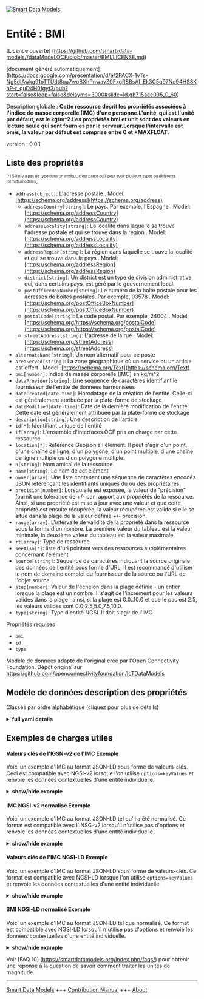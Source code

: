 <!-- 10-Header -->  
[![Smart Data Models](https://smartdatamodels.org/wp-content/uploads/2022/01/SmartDataModels_logo.png "Logo")](https://smartdatamodels.org)  
Entité : BMI  
============<!-- /10-Header -->  
<!-- 15-License -->  
[Licence ouverte] (https://github.com/smart-data-models//dataModel.OCF/blob/master/BMI/LICENSE.md)  
[document généré automatiquement] (https://docs.google.com/presentation/d/e/2PACX-1vTs-Ng5dIAwkg91oTTUdt8ua7woBXhPnwavZ0FxgR8BsAI_Ek3C5q97Nd94HS8KhP-r_quD4H0fgyt3/pub?start=false&loop=false&delayms=3000#slide=id.gb715ace035_0_60)  
<!-- /15-License -->  
<!-- 20-Description -->  
Description globale : **Cette ressource décrit les propriétés associées à l'indice de masse corporelle (IMC) d'une personne.L'unité, qui est l'unité par défaut, est le kg/m^2.Les propriétés bmi et unit sont des valeurs en lecture seule qui sont fournies par le serveur.Lorsque l'intervalle est omis, la valeur par défaut est comprise entre 0 et +MAXFLOAT.**  
version : 0.0.1  
<!-- /20-Description -->  
<!-- 30-PropertiesList -->  

## Liste des propriétés  

<sup><sub>[*] S'il n'y a pas de type dans un attribut, c'est parce qu'il peut avoir plusieurs types ou différents formats/modèles</sub></sup>.  
- `address[object]`: L'adresse postale  . Model: [https://schema.org/address](https://schema.org/address)	- `addressCountry[string]`: Le pays. Par exemple, l'Espagne  . Model: [https://schema.org/addressCountry](https://schema.org/addressCountry)  
	- `addressLocality[string]`: La localité dans laquelle se trouve l'adresse postale et qui se trouve dans la région  . Model: [https://schema.org/addressLocality](https://schema.org/addressLocality)  
	- `addressRegion[string]`: La région dans laquelle se trouve la localité et qui se trouve dans le pays  . Model: [https://schema.org/addressRegion](https://schema.org/addressRegion)  
	- `district[string]`: Un district est un type de division administrative qui, dans certains pays, est géré par le gouvernement local.    
	- `postOfficeBoxNumber[string]`: Le numéro de la boîte postale pour les adresses de boîtes postales. Par exemple, 03578  . Model: [https://schema.org/postOfficeBoxNumber](https://schema.org/postOfficeBoxNumber)  
	- `postalCode[string]`: Le code postal. Par exemple, 24004  . Model: [https://schema.org/https://schema.org/postalCode](https://schema.org/https://schema.org/postalCode)  
	- `streetAddress[string]`: L'adresse de la rue  . Model: [https://schema.org/streetAddress](https://schema.org/streetAddress)  
- `alternateName[string]`: Un nom alternatif pour ce poste  - `areaServed[string]`: La zone géographique où un service ou un article est offert  . Model: [https://schema.org/Text](https://schema.org/Text)- `bmi[number]`: Indice de masse corporelle (IMC) en kg/m^2  - `dataProvider[string]`: Une séquence de caractères identifiant le fournisseur de l'entité de données harmonisées  - `dateCreated[date-time]`: Horodatage de la création de l'entité. Celle-ci est généralement attribuée par la plate-forme de stockage  - `dateModified[date-time]`: Date de la dernière modification de l'entité. Cette date est généralement attribuée par la plate-forme de stockage  - `description[string]`: Une description de l'article  - `id[*]`: Identifiant unique de l'entité  - `if[array]`: L'ensemble d'interfaces OCF pris en charge par cette ressource  - `location[*]`: Référence Geojson à l'élément. Il peut s'agir d'un point, d'une chaîne de ligne, d'un polygone, d'un point multiple, d'une chaîne de ligne multiple ou d'un polygone multiple.  - `n[string]`: Nom amical de la ressource  - `name[string]`: Le nom de cet élément  - `owner[array]`: Une liste contenant une séquence de caractères encodés JSON référençant les identifiants uniques du ou des propriétaires.  - `precision[number]`: Lorsqu'elle est exposée, la valeur de "précision" fournit une tolérance de +/- par rapport aux propriétés de la ressource. Ainsi, si une propriété est mise à jour avec une valeur et que cette propriété est ensuite récupérée, la valeur récupérée est valide si elle se situe dans la plage de la valeur définie +/- précision.  - `range[array]`: L'intervalle de validité de la propriété dans la ressource sous la forme d'un nombre. La première valeur du tableau est la valeur minimale, la deuxième valeur du tableau est la valeur maximale.  - `rt[array]`: Type de ressource  - `seeAlso[*]`: liste d'uri pointant vers des ressources supplémentaires concernant l'élément  - `source[string]`: Séquence de caractères indiquant la source originale des données de l'entité sous forme d'URL. Il est recommandé d'utiliser le nom de domaine complet du fournisseur de la source ou l'URL de l'objet source.  - `step[number]`: Valeur de l'échelon dans la plage définie - un entier lorsque la plage est un nombre.  Il s'agit de l'incrément pour les valeurs valides dans la plage ; ainsi, si la plage est 0.0..10.0 et que le pas est 2.5, les valeurs valides sont 0.0,2.5,5.0,7.5,10.0.  - `type[string]`: Type d'entité NGSI. Il doit s'agir de l'IMC  <!-- /30-PropertiesList -->  
<!-- 35-RequiredProperties -->  
Propriétés requises  
- `bmi`  - `id`  - `type`  <!-- /35-RequiredProperties -->  
<!-- 40-RequiredProperties -->  
Modèle de données adapté de l'original créé par l'Open Connectivity Foundation. Dépôt original sur https://github.com/openconnectivityfoundation/IoTDataModels  
<!-- /40-RequiredProperties -->  
<!-- 50-DataModelHeader -->  
## Modèle de données description des propriétés  
Classés par ordre alphabétique (cliquez pour plus de détails)  
<!-- /50-DataModelHeader -->  
<!-- 60-ModelYaml -->  
<details><summary><strong>full yaml details</strong></summary>    
```yaml  
BMI:    
  description: 'This Resource describes the Properties associated with a person''s Body Mass Index (BMI).The unit, which is the default unit, is kg/m^2.The bmi and unit Properties are read-only values that are provided by the server.When range is omitted the default is 0 to +MAXFLOAT.'    
  properties:    
    address:    
      description: The mailing address    
      properties:    
        addressCountry:    
          description: 'The country. For example, Spain'    
          type: string    
          x-ngsi:    
            model: https://schema.org/addressCountry    
            type: Property    
        addressLocality:    
          description: 'The locality in which the street address is, and which is in the region'    
          type: string    
          x-ngsi:    
            model: https://schema.org/addressLocality    
            type: Property    
        addressRegion:    
          description: 'The region in which the locality is, and which is in the country'    
          type: string    
          x-ngsi:    
            model: https://schema.org/addressRegion    
            type: Property    
        district:    
          description: 'A district is a type of administrative division that, in some countries, is managed by the local government'    
          type: string    
          x-ngsi:    
            type: Property    
        postOfficeBoxNumber:    
          description: 'The post office box number for PO box addresses. For example, 03578'    
          type: string    
          x-ngsi:    
            model: https://schema.org/postOfficeBoxNumber    
            type: Property    
        postalCode:    
          description: 'The postal code. For example, 24004'    
          type: string    
          x-ngsi:    
            model: https://schema.org/https://schema.org/postalCode    
            type: Property    
        streetAddress:    
          description: The street address    
          type: string    
          x-ngsi:    
            model: https://schema.org/streetAddress    
            type: Property    
        streetNr:    
          description: Number identifying a specific property on a public street    
          type: string    
          x-ngsi:    
            type: Property    
      type: object    
      x-ngsi:    
        model: https://schema.org/address    
        type: Property    
    alternateName:    
      description: An alternative name for this item    
      type: string    
      x-ngsi:    
        type: Property    
    areaServed:    
      description: The geographic area where a service or offered item is provided    
      type: string    
      x-ngsi:    
        model: https://schema.org/Text    
        type: Property    
    bmi:    
      description: Body Mass Index (BMI) in kg/m^2    
      minimum: 0.0    
      readOnly: true    
      type: number    
      x-ngsi:    
        type: Property    
    dataProvider:    
      description: A sequence of characters identifying the provider of the harmonised data entity    
      type: string    
      x-ngsi:    
        type: Property    
    dateCreated:    
      description: Entity creation timestamp. This will usually be allocated by the storage platform    
      format: date-time    
      type: string    
      x-ngsi:    
        type: Property    
    dateModified:    
      description: Timestamp of the last modification of the entity. This will usually be allocated by the storage platform    
      format: date-time    
      type: string    
      x-ngsi:    
        type: Property    
    description:    
      description: A description of this item    
      type: string    
      x-ngsi:    
        type: Property    
    id:    
      anyOf:    
        - description: Identifier format of any NGSI entity    
          maxLength: 256    
          minLength: 1    
          pattern: ^[\w\-\.\{\}\$\+\*\[\]`|~^@!,:\\]+$    
          type: string    
          x-ngsi:    
            type: Property    
        - description: Identifier format of any NGSI entity    
          format: uri    
          type: string    
          x-ngsi:    
            type: Property    
      description: Unique identifier of the entity    
      x-ngsi:    
        type: Property    
    if:    
      description: The OCF Interface set supported by this Resource    
      items:    
        enum:    
          - oic.if.s    
          - oic.if.baseline    
        maxLength: 64    
        type: string    
      minItems: 1    
      readOnly: true    
      type: array    
      uniqueItems: true    
      x-ngsi:    
        type: Property    
    location:    
      description: 'Geojson reference to the item. It can be Point, LineString, Polygon, MultiPoint, MultiLineString or MultiPolygon'    
      oneOf:    
        - description: Geojson reference to the item. Point    
          properties:    
            bbox:    
              items:    
                type: number    
              minItems: 4    
              type: array    
            coordinates:    
              items:    
                type: number    
              minItems: 2    
              type: array    
            type:    
              enum:    
                - Point    
              type: string    
          required:    
            - type    
            - coordinates    
          title: GeoJSON Point    
          type: object    
          x-ngsi:    
            type: GeoProperty    
        - description: Geojson reference to the item. LineString    
          properties:    
            bbox:    
              items:    
                type: number    
              minItems: 4    
              type: array    
            coordinates:    
              items:    
                items:    
                  type: number    
                minItems: 2    
                type: array    
              minItems: 2    
              type: array    
            type:    
              enum:    
                - LineString    
              type: string    
          required:    
            - type    
            - coordinates    
          title: GeoJSON LineString    
          type: object    
          x-ngsi:    
            type: GeoProperty    
        - description: Geojson reference to the item. Polygon    
          properties:    
            bbox:    
              items:    
                type: number    
              minItems: 4    
              type: array    
            coordinates:    
              items:    
                items:    
                  items:    
                    type: number    
                  minItems: 2    
                  type: array    
                minItems: 4    
                type: array    
              type: array    
            type:    
              enum:    
                - Polygon    
              type: string    
          required:    
            - type    
            - coordinates    
          title: GeoJSON Polygon    
          type: object    
          x-ngsi:    
            type: GeoProperty    
        - description: Geojson reference to the item. MultiPoint    
          properties:    
            bbox:    
              items:    
                type: number    
              minItems: 4    
              type: array    
            coordinates:    
              items:    
                items:    
                  type: number    
                minItems: 2    
                type: array    
              type: array    
            type:    
              enum:    
                - MultiPoint    
              type: string    
          required:    
            - type    
            - coordinates    
          title: GeoJSON MultiPoint    
          type: object    
          x-ngsi:    
            type: GeoProperty    
        - description: Geojson reference to the item. MultiLineString    
          properties:    
            bbox:    
              items:    
                type: number    
              minItems: 4    
              type: array    
            coordinates:    
              items:    
                items:    
                  items:    
                    type: number    
                  minItems: 2    
                  type: array    
                minItems: 2    
                type: array    
              type: array    
            type:    
              enum:    
                - MultiLineString    
              type: string    
          required:    
            - type    
            - coordinates    
          title: GeoJSON MultiLineString    
          type: object    
          x-ngsi:    
            type: GeoProperty    
        - description: Geojson reference to the item. MultiLineString    
          properties:    
            bbox:    
              items:    
                type: number    
              minItems: 4    
              type: array    
            coordinates:    
              items:    
                items:    
                  items:    
                    items:    
                      type: number    
                    minItems: 2    
                    type: array    
                  minItems: 4    
                  type: array    
                type: array    
              type: array    
            type:    
              enum:    
                - MultiPolygon    
              type: string    
          required:    
            - type    
            - coordinates    
          title: GeoJSON MultiPolygon    
          type: object    
          x-ngsi:    
            type: GeoProperty    
      x-ngsi:    
        type: GeoProperty    
    n:    
      description: Friendly name of the Resource    
      maxLength: 64    
      readOnly: true    
      type: string    
      x-ngsi:    
        type: Property    
    name:    
      description: The name of this item    
      type: string    
      x-ngsi:    
        type: Property    
    owner:    
      description: A List containing a JSON encoded sequence of characters referencing the unique Ids of the owner(s)    
      items:    
        anyOf:    
          - description: Identifier format of any NGSI entity    
            maxLength: 256    
            minLength: 1    
            pattern: ^[\w\-\.\{\}\$\+\*\[\]`|~^@!,:\\]+$    
            type: string    
            x-ngsi:    
              type: Property    
          - description: Identifier format of any NGSI entity    
            format: uri    
            type: string    
            x-ngsi:    
              type: Property    
        description: Unique identifier of the entity    
        x-ngsi:    
          type: Property    
      type: array    
      x-ngsi:    
        type: Property    
    precision:    
      description: 'When exposed the value in ''precision'' provides a +/- tolerance against the Properties in the Resource. Thus if a Property is UPDATED to a value and that Property then RETRIEVED, the RETRIEVED value is valid if in the range of the set value +/- precision'    
      readOnly: true    
      type: number    
      x-ngsi:    
        type: Property    
    range:    
      description: 'The valid range for the Property in the Resource as a number. The first value in the array is the minimum value, the second value in the array is the maximum value'    
      items:    
        type: number    
      maxItems: 2    
      minItems: 2    
      readOnly: true    
      type: array    
      x-ngsi:    
        type: Property    
    rt:    
      description: Resource Type    
      items:    
        enum:    
          - oic.r.bmi    
        maxLength: 64    
        type: string    
      minItems: 1    
      readOnly: true    
      type: array    
      uniqueItems: true    
      x-ngsi:    
        type: Property    
    seeAlso:    
      description: list of uri pointing to additional resources about the item    
      oneOf:    
        - items:    
            format: uri    
            type: string    
          minItems: 1    
          type: array    
        - format: uri    
          type: string    
      x-ngsi:    
        type: Property    
    source:    
      description: 'A sequence of characters giving the original source of the entity data as a URL. Recommended to be the fully qualified domain name of the source provider, or the URL to the source object'    
      type: string    
      x-ngsi:    
        type: Property    
    step:    
      description: 'Step value across the defined range an integer when the range is a number.  This is the increment for valid values across the range; so if range is 0.0..10.0 and step is 2.5 then valid values are 0.0,2.5,5.0,7.5,10.0'    
      readOnly: true    
      type: number    
      x-ngsi:    
        type: Property    
    type:    
      description: NGSI entity type. It has to be BMI    
      enum:    
        - BMI    
      type: string    
      x-ngsi:    
        type: Property    
  required:    
    - bmi    
    - id    
    - type    
  type: object    
  x-derived-from: https://raw.githubusercontent.com/openconnectivityfoundation/IoTDataModels/master/BMIResURI.swagger.json    
  x-disclaimer: 'Redistribution and use in source and binary forms, with or without modification, are permitted  provided that the license conditions are met. Copyleft (c) 2022 Contributors to Smart Data Models Program'    
  x-license-url: https://github.com/smart-data-models/dataModel.OCF/blob/master/BMI/LICENSE.md    
  x-model-schema: https://smart-data-models.github.io/dataModel.OCF/BMI/schema.json    
  x-model-tags: OCF    
  x-version: 0.0.1    
```  
</details>    
<!-- /60-ModelYaml -->  
<!-- 70-MiddleNotes -->  
<!-- /70-MiddleNotes -->  
<!-- 80-Examples -->  
## Exemples de charges utiles  
#### Valeurs clés de l'IGSN-v2 de l'IMC Exemple  
Voici un exemple d'IMC au format JSON-LD sous forme de valeurs-clés. Ceci est compatible avec NGSI-v2 lorsque l'on utilise `options=keyValues` et renvoie les données contextuelles d'une entité individuelle.  
<details><summary><strong>show/hide example</strong></summary>    
```json  
{  
  "id": "urn:ngsi-ld:BMI:id:VDFV:55667741",  
  "dateCreated": "1972-08-04T01:32:47Z",  
  "dateModified": "1990-12-10T18:23:52Z",  
  "source": "Perhaps particularly over news. Section ability young read whose experience put.",  
  "name": "Figure risk bill other. Manage account sell language middle learn.",  
  "alternateName": "Campaign military adult maintain movie our more. Figure energy small include little institution. Something government anyone there spend skill.",  
  "description": "Fly person development around control. Discover back nature politics apply crime teach recognize. Give nearly collection resource left site agree meeting.",  
  "dataProvider": "Box scientist major really face everything final remember. Notice cover leave feel out word activity listen.",  
  "owner": [  
    "urn:ngsi-ld:BMI:items:TLGO:89545122",  
    "urn:ngsi-ld:BMI:items:ZSQM:54988728"  
  ],  
  "seeAlso": [  
    "urn:ngsi-ld:BMI:items:EWVZ:54612682",  
    "urn:ngsi-ld:BMI:items:HUQO:69722028"  
  ],  
  "location": {  
    "type": "Point",  
    "coordinates": [  
      54.2093595,  
      -81.722699  
    ]  
  },  
  "address": {  
    "streetAddress": "Bag key computer home. Pm view however right speech.",  
    "addressLocality": "Response smile place our.",  
    "addressRegion": "Little poor public sense. Else race ready.",  
    "addressCountry": "Example prepare arm bag spend movie simple today. Skin her research box.",  
    "postalCode": "Their street figure decade parent. Land respond whatever generation explain.",  
    "postOfficeBoxNumber": "Power receive which certainly shake organization better. Congress discussion where suddenly specific too west. Dog hear series voice glass open white."  
  },  
  "areaServed": "Administration hundred ever speak medical. Another movement live environment author let show. Sit myself third later boy put poor.",  
  "rt": [  
    "oic.r.bmi",  
    "oic.r.bmi"  
  ],  
  "bmi": {  
    "type": "Property",  
    "value": 969.4  
  },  
  "range": [  
    966.8,  
    231.5  
  ],  
  "step": {  
    "type": "Property",  
    "value": 326.9  
  },  
  "precision": {  
    "type": "Property",  
    "value": 465.9  
  },  
  "n": "Mother various avoid few describe. Develop deal artist write end down language. Yourself section staff authority already.",  
  "if": [  
    "oic.if.baseline",  
    "oic.if.baseline"  
  ],  
  "type": "BMI"  
}  
```  
</details>  
#### IMC NGSI-v2 normalisé Exemple  
Voici un exemple d'IMC au format JSON-LD tel qu'il a été normalisé. Ce format est compatible avec l'INSG-v2 lorsqu'il n'utilise pas d'options et renvoie les données contextuelles d'une entité individuelle.  
<details><summary><strong>show/hide example</strong></summary>    
```json  
{  
  "id": {  
    "type": "string",  
    "value": "urn:ngsi-ld:BMI:id:VDFV:55667741"  
  },  
  "dateCreated": {  
    "format": "date-time",  
    "type": "string",  
    "value": "1972-08-04T01:32:47Z"  
  },  
  "dateModified": {  
    "format": "date-time",  
    "type": "string",  
    "value": "1990-12-10T18:23:52Z"  
  },  
  "source": {  
    "type": "string",  
    "value": "Perhaps particularly over news. Section ability young read whose experience put."  
  },  
  "name": {  
    "type": "string",  
    "value": "Figure risk bill other. Manage account sell language middle learn."  
  },  
  "alternateName": {  
    "type": "string",  
    "value": "Campaign military adult maintain movie our more. Figure energy small include little institution. Something government anyone there spend skill."  
  },  
  "description": {  
    "type": "string",  
    "value": "Fly person development around control. Discover back nature politics apply crime teach recognize. Give nearly collection resource left site agree meeting."  
  },  
  "dataProvider": {  
    "type": "string",  
    "value": "Box scientist major really face everything final remember. Notice cover leave feel out word activity listen."  
  },  
  "owner": {  
    "type": "array",  
    "value": [  
      "urn:ngsi-ld:BMI:items:TLGO:89545122",  
      "urn:ngsi-ld:BMI:items:ZSQM:54988728"  
    ]  
  },  
  "seeAlso": {  
    "type": "array",  
    "value": [  
      "urn:ngsi-ld:BMI:items:EWVZ:54612682",  
      "urn:ngsi-ld:BMI:items:HUQO:69722028"  
    ]  
  },  
  "location": {  
    "type": "object",  
    "value": {  
      "type": "Point",  
      "coordinates": [  
        54.2093595,  
        -81.722699  
      ]  
    }  
  },  
  "address": {  
    "type": "object",  
    "value": {  
      "streetAddress": "Bag key computer home. Pm view however right speech.",  
      "addressLocality": "Response smile place our.",  
      "addressRegion": "Little poor public sense. Else race ready.",  
      "addressCountry": "Example prepare arm bag spend movie simple today. Skin her research box.",  
      "postalCode": "Their street figure decade parent. Land respond whatever generation explain.",  
      "postOfficeBoxNumber": "Power receive which certainly shake organization better. Congress discussion where suddenly specific too west. Dog hear series voice glass open white."  
    }  
  },  
  "areaServed": {  
    "type": "string",  
    "value": "Administration hundred ever speak medical. Another movement live environment author let show. Sit myself third later boy put poor."  
  },  
  "rt": {  
    "type": "array",  
    "value": [  
      "oic.r.bmi",  
      "oic.r.bmi"  
    ]  
  },  
  "bmi": {  
    "type": "object",  
    "value": {  
      "type": "Property",  
      "value": 969.4  
    }  
  },  
  "range": {  
    "type": "array",  
    "value": [  
      966.8,  
      231.5  
    ]  
  },  
  "step": {  
    "type": "object",  
    "value": {  
      "type": "Property",  
      "value": 326.9  
    }  
  },  
  "precision": {  
    "type": "object",  
    "value": {  
      "type": "Property",  
      "value": 465.9  
    }  
  },  
  "n": {  
    "type": "string",  
    "value": "Mother various avoid few describe. Develop deal artist write end down language. Yourself section staff authority already."  
  },  
  "if": {  
    "type": "array",  
    "value": [  
      "oic.if.baseline",  
      "oic.if.baseline"  
    ]  
  },  
  "type": {  
    "type": "string",  
    "value": "BMI"  
  }  
}  
```  
</details>  
#### Valeurs clés de l'IMC NGSI-LD Exemple  
Voici un exemple d'IMC au format JSON-LD sous forme de valeurs-clés. Ce format est compatible avec NGSI-LD lorsque l'on utilise `options=keyValues` et renvoie les données contextuelles d'une entité individuelle.  
<details><summary><strong>show/hide example</strong></summary>    
```json  
{  
    "id": "urn:ngsi-ld:BMI:id:VDFV:55667741",  
    "dateCreated": "1972-08-04T01:32:47Z",  
    "dateModified": "1990-12-10T18:23:52Z",  
    "source": "Perhaps particularly over news. Section ability young read whose experience put.",  
    "name": "Figure risk bill other. Manage account sell language middle learn.",  
    "alternateName": "Campaign military adult maintain movie our more. Figure energy small include little institution. Something government anyone there spend skill.",  
    "description": "Fly person development around control. Discover back nature politics apply crime teach recognize. Give nearly collection resource left site agree meeting.",  
    "dataProvider": "Box scientist major really face everything final remember. Notice cover leave feel out word activity listen.",  
    "owner": [  
        "urn:ngsi-ld:BMI:items:TLGO:89545122",  
        "urn:ngsi-ld:BMI:items:ZSQM:54988728"  
    ],  
    "seeAlso": [  
        "urn:ngsi-ld:BMI:items:EWVZ:54612682",  
        "urn:ngsi-ld:BMI:items:HUQO:69722028"  
    ],  
    "location": {  
        "type": "Point",  
        "coordinates": [  
            54.2093595,  
            -81.722699  
        ]  
    },  
    "address": {  
        "streetAddress": "Bag key computer home. Pm view however right speech.",  
        "addressLocality": "Response smile place our.",  
        "addressRegion": "Little poor public sense. Else race ready.",  
        "addressCountry": "Example prepare arm bag spend movie simple today. Skin her research box.",  
        "postalCode": "Their street figure decade parent. Land respond whatever generation explain.",  
        "postOfficeBoxNumber": "Power receive which certainly shake organization better. Congress discussion where suddenly specific too west. Dog hear series voice glass open white."  
    },  
    "areaServed": "Administration hundred ever speak medical. Another movement live environment author let show. Sit myself third later boy put poor.",  
    "rt": [  
        "oic.r.bmi",  
        "oic.r.bmi"  
    ],  
    "bmi": {  
        "type": "Property",  
        "value": 969.4  
    },  
    "range": [  
        966.8,  
        231.5  
    ],  
    "step": {  
        "type": "Property",  
        "value": 326.9  
    },  
    "precision": {  
        "type": "Property",  
        "value": 465.9  
    },  
    "n": "Mother various avoid few describe. Develop deal artist write end down language. Yourself section staff authority already.",  
    "if": [  
        "oic.if.baseline",  
        "oic.if.baseline"  
    ],  
    "type": "BMI",  
    "@context": [  
        "https://smartdatamodels.org/context.jsonld",  
        "https://raw.githubusercontent.com/smart-data-models/dataModel.OCF/master/context.jsonld"  
    ]  
}  
```  
</details>  
#### BMI NGSI-LD normalisé Exemple  
Voici un exemple d'IMC au format JSON-LD tel que normalisé. Ce format est compatible avec NGSI-LD lorsqu'il n'utilise pas d'options et renvoie les données contextuelles d'une entité individuelle.  
<details><summary><strong>show/hide example</strong></summary>    
```json  
{  
    "id": "urn:ngsi-ld:BMI:id:EMJI:97474029",  
    "dateCreated": {  
        "type": "Property",  
        "value": {  
            "@type": "DateTime",  
            "@value": "2022-03-01T18:43:19Z"  
        }  
    },  
    "dateModified": {  
        "type": "Property",  
        "value": {  
            "@type": "DateTime",  
            "@value": "1995-08-23T11:49:56Z"  
        }  
    },  
    "source": {  
        "type": "Property",  
        "value": "Fill lot management perform professor admit herself."  
    },  
    "name": {  
        "type": "Property",  
        "value": "Late college somebody a property thought. Ever sell board just require."  
    },  
    "alternateName": {  
        "type": "Property",  
        "value": "Bar suffer thought record shoulder activity one. Support music serious so speak feeling event. Phone radio about produce practice order."  
    },  
    "description": {  
        "type": "Property",  
        "value": "Say book popular back million. Degree local live."  
    },  
    "dataProvider": {  
        "type": "Property",  
        "value": "Good morning shake whose. Safe employee buy offer majority. Provide lead catch try chair main develop. Chance here type heavy."  
    },  
    "owner": {  
        "type": "Property",  
        "value": [  
            "urn:ngsi-ld:BMI:items:WJYW:99456940",  
            "urn:ngsi-ld:BMI:items:IBTQ:54917398"  
        ]  
    },  
    "seeAlso": {  
        "type": "Property",  
        "value": [  
            "urn:ngsi-ld:BMI:items:DUBD:09125435"  
        ]  
    },  
    "location": {  
        "type": "Property",  
        "value": {  
            "type": "Point",  
            "coordinates": [  
                -71.4924345,  
                -95.488647  
            ]  
        }  
    },  
    "address": {  
        "type": "Property",  
        "value": {  
            "streetAddress": "That claim else already.",  
            "addressLocality": "Painting break mother speak while eye. Political student hospital free down teacher.",  
            "addressRegion": "Gas beat scientist. Election full defense deep morning black. Interesting PM in. Production authority name method price talk.",  
            "addressCountry": "Door floor most task so fast much. Also address play stand.",  
            "postalCode": "Happy value analysis far. Spring true family yeah.",  
            "postOfficeBoxNumber": "Toward raise wait send mouth be everybody evidence. Court majority grow employee yourself crime. Car alone kitchen most painting at sea."  
        }  
    },  
    "areaServed": {  
        "type": "Property",  
        "value": "Us outside simply suffer. Social inside above war bit light charge."  
    },  
    "rt": {  
        "type": "Property",  
        "value": [  
            "oic.r.bmi"  
        ]  
    },  
    "bmi": {  
        "type": "Property",  
        "value": 443.8  
    },  
    "range": {  
        "type": "Property",  
        "value": [  
            661.2,  
            444.8  
        ]  
    },  
    "step": {  
        "type": "Property",  
        "value": 198.7  
    },  
    "precision": {  
        "type": "Property",  
        "value": 977.8  
    },  
    "n": {  
        "type": "Property",  
        "value": "Laugh such force final. Them media line involve. Age meet follow character card news seat."  
    },  
    "if": {  
        "type": "Property",  
        "value": [  
            "oic.if.baseline"  
        ]  
    },  
    "type": "BMI",  
    "@context": [  
        "https://smartdatamodels.org/context.jsonld",  
        "https://raw.githubusercontent.com/smart-data-models/dataModel.OCF/master/context.jsonld"  
    ]  
}  
```  
</details><!-- /80-Examples -->  
<!-- 90-FooterNotes -->  
<!-- /90-FooterNotes -->  
<!-- 95-Units -->  
Voir [FAQ 10] (https://smartdatamodels.org/index.php/faqs/) pour obtenir une réponse à la question de savoir comment traiter les unités de magnitude.  
<!-- /95-Units -->  
<!-- 97-LastFooter -->  
---  
[Smart Data Models](https://smartdatamodels.org) +++ [Contribution Manual](https://bit.ly/contribution_manual) +++ [About](https://bit.ly/Introduction_SDM)<!-- /97-LastFooter -->  
